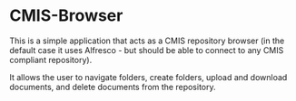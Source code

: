 CMIS-Browser
============

This is a simple application that acts as a CMIS repository browser (in the default case it uses Alfresco - but should be able to connect to any CMIS compliant repository).

It allows the user to navigate folders, create folders, upload and download documents, and delete documents from the repository.

